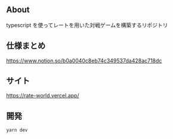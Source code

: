 ## About

typescript を使ってレートを用いた対戦ゲームを構築するリポジトリ

## 仕様まとめ

https://www.notion.so/b0a0040c8eb74c349537da428ac718dc

## サイト

https://rate-world.vercel.app/

## 開発

```
yarn dev
```
